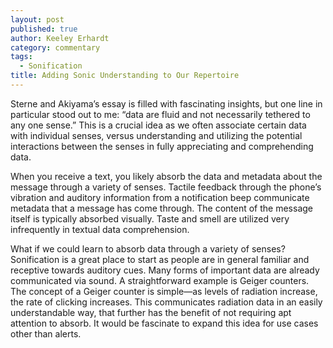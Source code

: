 ```yaml
---
layout: post
published: true
author: Keeley Erhardt
category: commentary
tags: 
  - Sonification
title: Adding Sonic Understanding to Our Repertoire
---
```

Sterne and Akiyama’s essay is filled with fascinating insights, but one line in particular stood out to me: “data are fluid and not necessarily tethered to any one sense.” This is a crucial idea as we often associate certain data with individual senses, versus understanding and utilizing the potential interactions between the senses in fully appreciating and comprehending data.

When you receive a text, you likely absorb the data and metadata about the message through a variety of senses. Tactile feedback through the phone’s vibration and auditory information from a notification beep communicate metadata that a message has come through. The content of the message itself is typically absorbed visually. Taste and smell are utilized very infrequently in textual data comprehension. 

What if we could learn to absorb data through a variety of senses? Sonification is a great place to start as people are in general familiar and receptive towards auditory cues. Many forms of important data are already communicated via sound. A straightforward example is Geiger counters. The concept of a Geiger counter is simple—as levels of radiation increase, the rate of clicking increases. This communicates radiation data in an easily understandable way, that further has the benefit of not requiring apt attention to absorb. It would be fascinate to expand this idea for use cases other than alerts.